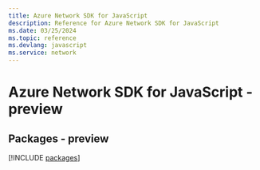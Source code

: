 ```yaml
---
title: Azure Network SDK for JavaScript
description: Reference for Azure Network SDK for JavaScript
ms.date: 03/25/2024
ms.topic: reference
ms.devlang: javascript
ms.service: network
---
```

# Azure Network SDK for JavaScript - preview
## Packages - preview
[!INCLUDE [packages](network-index.md)]
